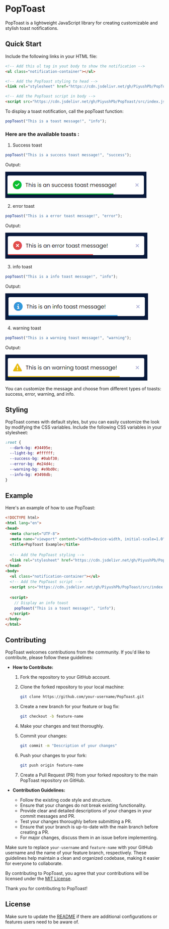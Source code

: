 # PopToast

PopToast is a lightweight JavaScript library for creating customizable and stylish toast notifications.

## Quick Start

Include the following links in your HTML file:

```html
<!-- Add this ul tag in yout body to show the notification -->
<ul class="notification-container"></ul>
```

```html
<!-- Add the PopToast styling to head -->
<link rel="stylesheet" href="https://cdn.jsdelivr.net/gh/PiyushPb/PopToast/src/style.css" />
```

```html
<!-- Add the PopToast script in body -->
<script src="https://cdn.jsdelivr.net/gh/PiyushPb/PopToast/src/index.js"></script>
```

To display a toast notification, call the popToast function:
```javascript
popToast("This is a toast message!", "info");
```

### Here are the available toasts :
1. Success toast
```javascript
popToast("This is a success toast message!", "success");
```

Output:

![](/assets/success-toast.png)

2. error toast
```javascript
popToast("This is a error toast message!", "error");
```

Output:

![](/assets/error-toast.png)

3. info toast
```javascript
popToast("This is a info toast message!", "info");
```

Output:

![](/assets/info-toast.png)

4. warning toast
```javascript
popToast("This is a warning toast message!", "warning");
```

Output:

![](/assets/warning-toast.png)

You can customize the message and choose from different types of toasts: success, error, warning, and info.

## Styling
PopToast comes with default styles, but you can easily customize the look by modifying the CSS variables. Include the following CSS variables in your stylesheet:

```css
:root {
  --dark-bg: #34495e;
  --light-bg: #ffffff;
  --success-bg: #0abf30;
  --error-bg: #e24d4c;
  --warning-bg: #e9bd0c;
  --info-bg: #3498db;
}
```

## Example
Here's an example of how to use PopToast:
```html
<!DOCTYPE html>
<html lang="en">
<head>
  <meta charset="UTF-8">
  <meta name="viewport" content="width=device-width, initial-scale=1.0">
  <title>PopToast Example</title>

  <!-- Add the PopToast styling -->
  <link rel="stylesheet" href="https://cdn.jsdelivr.net/gh/PiyushPb/PopToast/src/style.css" />
</head>
<body>
  <ul class="notification-container"></ul>
  <!-- Add the PopToast script -->
  <script src="https://cdn.jsdelivr.net/gh/PiyushPb/PopToast/src/index.js"></script>

  <script>
    // Display an info toast
    popToast("This is a toast message!", "info");
  </script>
</body>
</html>
```

## Contributing

PopToast welcomes contributions from the community. If you'd like to contribute, please follow these guidelines:

- **How to Contribute:**
  1. Fork the repository to your GitHub account.
  2. Clone the forked repository to your local machine:

     ```bash
     git clone https://github.com/your-username/PopToast.git
     ```

  3. Create a new branch for your feature or bug fix:

     ```bash
     git checkout -b feature-name
     ```

  4. Make your changes and test thoroughly.
  5. Commit your changes:

     ```bash
     git commit -m "Description of your changes"
     ```

  6. Push your changes to your fork:

     ```bash
     git push origin feature-name
     ```

  7. Create a Pull Request (PR) from your forked repository to the main PopToast repository on GitHub.

- **Contribution Guidelines:**
  - Follow the existing code style and structure.
  - Ensure that your changes do not break existing functionality.
  - Provide clear and detailed descriptions of your changes in your commit messages and PR.
  - Test your changes thoroughly before submitting a PR.
  - Ensure that your branch is up-to-date with the main branch before creating a PR.
  - For major changes, discuss them in an issue before implementing.


Make sure to replace `your-username` and `feature-name` with your GitHub username and the name of your feature branch, respectively. These guidelines help maintain a clean and organized codebase, making it easier for everyone to collaborate.

By contributing to PopToast, you agree that your contributions will be licensed under the [MIT License](LICENSE.md).

Thank you for contributing to PopToast!

## License

Make sure to update the [README](README.md) if there are additional configurations or features users need to be aware of.

